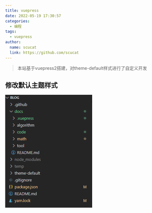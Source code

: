 ```yaml
---
title: vuepress
date: 2022-05-19 17:30:57
categories: 
  - 编程
tags: 
  - vuepress
author: 
  name: scucat
  link: https://github.com/scucat
---
```


>  本站基于vuepress2搭建，对theme-default样式进行了自定义开发

## 修改默认主题样式

![666](https://raw.githubusercontent.com/scucat/images/master/20220523103414.png)